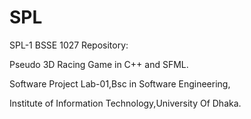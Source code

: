 # SPL
SPL-1 BSSE 1027 Repository:

Pseudo 3D Racing Game in C++ and SFML.

Software Project Lab-01,Bsc in Software Engineering,

Institute of Information Technology,University Of Dhaka.
